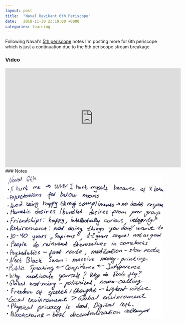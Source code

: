 ```yaml
---
layout: post
title:  "Naval Ravikant 6th Periscope"
date:   2018-11-30 23:19:00 +0000
categories: learning
---
```



Following Naval's [5th periscope](/naval-5/) notes I'm posting more for 6th periscope which is just a continuation due to the 5th periscope stream breakage.

### Video

<iframe width="560" height="315" src="https://www.youtube.com/embed/6sbCWjMSEJM" frameborder="0" allow="accelerometer; autoplay; encrypted-media; gyroscope; picture-in-picture" allowfullscreen></iframe>

<br>
### Notes

<img src="assets/naval/6.jpg">
